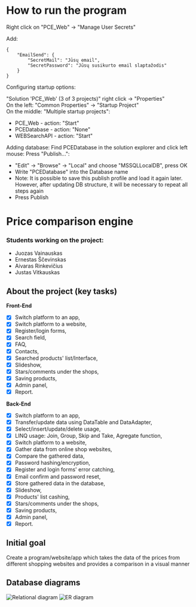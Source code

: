 # How to run the program
Right click on "PCE_Web" -> "Manage User Secrets"

Add:

```
{
    "EmailSend": {
        "SecretMail": "Jūsų email",
        "SecretPassword": "Jūsų susikurto email slaptažodis"       
    } 
}
```

Configuring startup options:

"Solution 'PCE_Web' (3 of 3 projects)" right click -> "Properties"\
On the left: "Common Properties" -> "Startup Project"\
On the middle: "Multiple startup projects":
- PCE_Web - action: "Start"
- PCEDatabase - action: "None"
- WEBSearchAPI - action: "Start"

Adding database:
Find PCEDatabase in the solution explorer and click left mouse:
Press "Publish...":
- "Edit" -> "Browse" -> "Local" and choose "MSSQLLocalDB", press OK
- Write "PCEDatabase" into the Database name
- Note: It is possible to save this publish profile and load it again later. However, after updating DB structure, it will be necessary to repeat all steps again
- Press Publish

# Price comparison engine
### Students working on the project: 
- Juozas Vainauskas
- Ernestas Ščevinskas
- Aivaras Rinkevičius
- Justas Vitkauskas
## About the project (key tasks)
**Front-End**
- [x] Switch platform to an app,
- [x] Switch platform to a website,
- [x] Register/login forms,
- [x] Search field,
- [x] FAQ,
- [x] Contacts,
- [x] Searched products' list/Interface,
- [x] Slideshow,
- [x] Stars/comments under the shops,
- [x] Saving products,
- [x] Admin panel,
- [x] Report.

**Back-End**
- [x] Switch platform to an app,
- [x] Transfer/update data using DataTable and DataAdapter,
- [x] Select/insert/update/delete usage,
- [x] LINQ usage: Join, Group, Skip and Take, Agregate function,
- [x] Switch platform to a website,
- [x] Gather data from online shop websites,
- [x] Compare the gathered data,
- [x] Password hashing/encryption,
- [x] Register and login forms' error catching,
- [x] Email confirm and password reset,
- [x] Store gathered data in the database,
- [x] Slideshow,
- [x] Products' list cashing,
- [x] Stars/comments under the shops,
- [x] Saving products,
- [x] Admin panel,
- [x] Report.

## Initial goal
Create a program/website/app which takes the data of the prices from different shopping websites and provides a comparison in a visual manner

## Database diagrams
![Relational diagram](dbRelationalScheme.PNG)
![ER diagram](erScheme.PNG)
